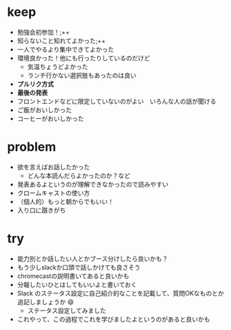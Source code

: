 # keep

- 勉強会初参加！;++
- 知らないこと知れてよかった;++
- 一人でやるより集中できてよかった
- 環境良かった！他にも行ったりしているのだけど
  - 気温ちょうどよかった
  - ランチ行かない選択肢もあったのは良い
- **プルリク方式**
- **最後の発表**
- フロントエンドなどに限定していないのがよい　いろんな人の話が聞ける
- ご飯がおいしかった
- コーヒーがおいしかった

# problem

- 欲を言えばお話したかった
  - どんな本読んだらよかったのか？など
- 発表あるよというのが理解できなかったので読みやすい
- クロームキャストの使い方
- （個人的）もっと朝からでもいい！
- 入り口に躓きがち

# try

- 能力別とか話したい人とかブース分けしたら良いかも？
- もう少しslackか口頭で話しかけても良さそう
- chromecastの説明書いてあると良いかも
- 分報したいひとはしてもいいよと書いておく
- Slack のステータス設定に自己紹介的なことを記載して、質問OKなものとか追記しましょうか :smile:
  - ステータス設定してみました
- これやって、この過程でこれを学びましたよというのがあると良いかも


